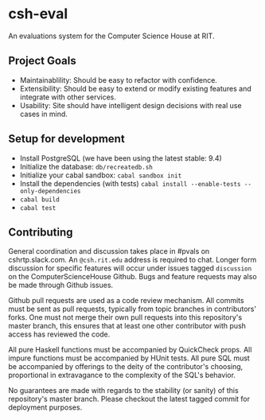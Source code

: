 csh-eval
==========
An evaluations system for the Computer Science House at RIT.

## Project Goals
- Maintainablility: Should be easy to refactor with confidence.
- Extensibility: Should be easy to extend or modify existing features and
                 integrate with other services.
- Usability: Site should have intelligent design decisions with real use cases
             in mind.

## Setup for development
- Install PostgreSQL (we have been using the latest stable: 9.4)
- Initialize the database: `db/recreatedb.sh`
- Initialize your cabal sandbox: `cabal sandbox init`
- Install the dependencies (with tests) `cabal install --enable-tests --only-dependencies`
- `cabal build`
- `cabal test`

## Contributing
General coordination and discussion takes place in #pvals on cshrtp.slack.com.
An `@csh.rit.edu` address is required to chat. Longer form discussion for specific
features will occur under issues tagged `discussion` on the ComputerScienceHouse Github.
Bugs and feature requests may also be made through Github issues.

Github pull requests are used as a code review mechanism. All commits must be
sent as pull requests, typically from topic branches in contributors' forks.
One must not merge their own pull requests into this repository's master
branch, this ensures that at least one other contributor with push access has
reviewed the code.

All pure Haskell functions must be accompanied by QuickCheck props. All impure
functions must be accompanied by HUnit tests. All pure SQL must be accompanied
by offerings to the deity of the contributor's choosing, proportional in
extravagance to the complexity of the SQL's behavior.

No guarantees are made with regards to the stability (or sanity) of this
repository's master branch. Please checkout the latest tagged commit for
deployment purposes.
